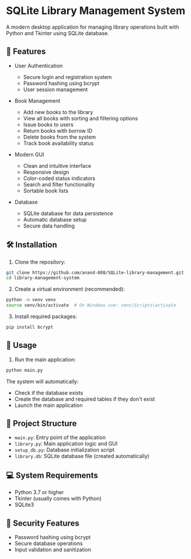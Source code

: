 # SQLite Library Management System

A modern desktop application for managing library operations built with Python and Tkinter using SQLite database.

## 🚀 Features

* User Authentication
  * Secure login and registration system
  * Password hashing using bcrypt
  * User session management

* Book Management
  * Add new books to the library
  * View all books with sorting and filtering options
  * Issue books to users
  * Return books with borrow ID
  * Delete books from the system
  * Track book availability status

* Modern GUI
  * Clean and intuitive interface
  * Responsive design
  * Color-coded status indicators
  * Search and filter functionality
  * Sortable book lists

* Database
  * SQLite database for data persistence
  * Automatic database setup
  * Secure data handling

## 🛠️ Installation

1. Clone the repository:
```bash
git clone https://github.com/anand-808/SQLite-library-management.git
cd library-management-system
```

2. Create a virtual environment (recommended):
```bash
python -m venv venv
source venv/bin/activate  # On Windows use: venv\Scripts\activate
```

3. Install required packages:
```bash
pip install bcrypt
```

## 🚀 Usage

1. Run the main application:
```bash
python main.py
```

The system will automatically:
- Check if the database exists
- Create the database and required tables if they don't exist
- Launch the main application

## 📁 Project Structure

- `main.py`: Entry point of the application
- `library.py`: Main application logic and GUI
- `setup_db.py`: Database initialization script
- `library.db`: SQLite database file (created automatically)

## 💻 System Requirements

- Python 3.7 or higher
- Tkinter (usually comes with Python)
- SQLite3

## 🔐 Security Features

- Password hashing using bcrypt
- Secure database operations
- Input validation and sanitization
